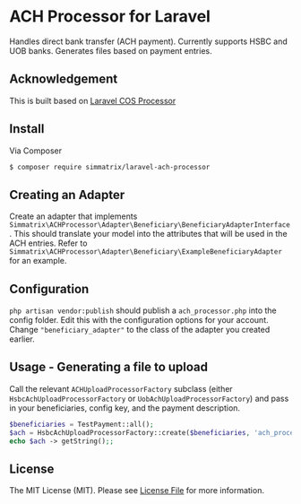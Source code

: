 # ACH Processor for Laravel

Handles direct bank transfer (ACH payment). Currently supports HSBC and UOB banks. Generates files based on payment entries.

## Acknowledgement

This is built based on [Laravel COS Processor](https://github.com/chalcedonyt/laravel-cos-processor)

## Install

Via Composer

``` bash
$ composer require simmatrix/laravel-ach-processor
```

## Creating an Adapter

Create an adapter that implements `Simmatrix\ACHProcessor\Adapter\Beneficiary\BeneficiaryAdapterInterface`. This should translate your model into the attributes that will be used in the ACH entries. Refer to `Simmatrix\ACHProcessor\Adapter\Beneficiary\ExampleBeneficiaryAdapter` for an example.

## Configuration

`php artisan vendor:publish` should publish a `ach_processor.php` into the config folder. Edit this with the configuration options for your account. Change `"beneficiary_adapter"` to the class of the adapter you created earlier.


## Usage - Generating a file to upload

Call the relevant `ACHUploadProcessorFactory` subclass (either `HsbcAchUploadProcessorFactory` or `UobAchUploadProcessorFactory`) and pass in your beneficiaries, config key, and the payment description.


``` php
$beneficiaries = TestPayment::all();
$ach = HsbcAchUploadProcessorFactory::create($beneficiaries, 'ach_processor.hsbc.company_a', 'CashoutOct17');
echo $ach -> getString();;
```

## License
The MIT License (MIT). Please see [License File](LICENSE) for more information.

